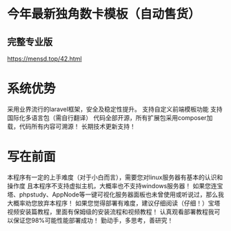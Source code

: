 
# 今年最新独角数卡模板（自动售货）
## 完整专业版
https://mensd.top/42.html
# 系统优势

采用业界流行的laravel框架，安全及稳定性提升。
支持自定义前端模板功能
支持国际化多语言包（需自行翻译）
代码全部开源，所有扩展包采用composer加载，代码所有内容可溯源！
长期技术更新支持！

# 写在前面

本程序有一定的上手难度（对于小白而言），需要您对linux服务器有基本的认识和操作度
且本程序不支持虚拟主机，大概率也不支持windows服务器！
如果您连宝塔、phpstudy、AppNode等一键可视化服务器面板也未曾使用或听说过，那么我大概率劝您放弃本程序！
如果您觉得部署有难度，建议仔细阅读（仔细！）宝塔视频安装篇教程，里面有保姆级的安装流程和视频教程！
认真观看部署教程我可以保证您98%可能性能部署成功！
勤动手，多思考，善研究！
